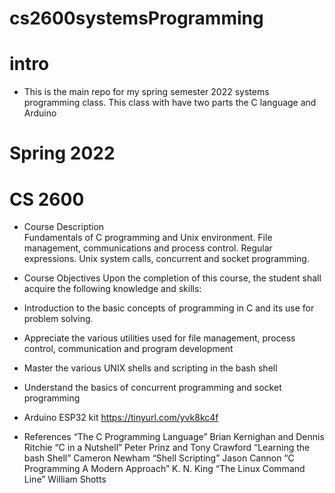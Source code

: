 # cs2600systemsProgramming
# intro
* This is the main repo for my spring semester 2022 systems programming class. This class with have two parts the C language and Arduino
# Spring 2022
# CS 2600

* Course Description  
Fundamentals of C programming 
and Unix environment. File management, communications and process 
control. Regular expressions. Unix system calls, concurrent and socket programming.
* Course Objectives
Upon the completion of this course, the student shall acquire the following knowledge and skills:
*  Introduction to the basic concepts of programming in C and its use for problem solving.
* Appreciate the various utilities used for file 
management, process control, communication 
and program development
* Master the various UNIX shells and scripting in the bash shell
* Understand the basics of concurrent programming and socket programming

* Arduino ESP32 kit 
 https://tinyurl.com/yvk8kc4f

* References
 “The C Programming Language”
 Brian Kernighan and Dennis Ritchie
 “C in a Nutshell”
 Peter Prinz and Tony Crawford
 “Learning the bash Shell”
 Cameron Newham
 “Shell Scripting”
 Jason Cannon
 “C Programming A Modern Approach” 
 K. N. King
 “The Linux Command Line”
 William Shotts
